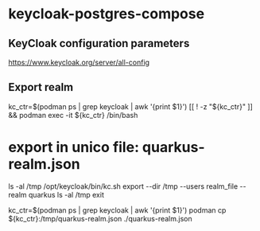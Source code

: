 # keycloak-postgres-compose

## KeyCloak configuration parameters
https://www.keycloak.org/server/all-config

## Export realm
kc_ctr=$(podman ps | grep keycloak | awk '{print $1}')
[[ ! -z "${kc_ctr}" ]] && podman exec -it ${kc_ctr} /bin/bash

# export in unico file: quarkus-realm.json
ls -al /tmp
/opt/keycloak/bin/kc.sh export --dir /tmp --users realm_file --realm quarkus
ls -al /tmp
exit

kc_ctr=$(podman ps | grep keycloak | awk '{print $1}')
podman cp ${kc_ctr}:/tmp/quarkus-realm.json ./quarkus-realm.json
